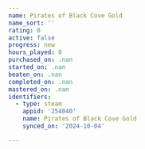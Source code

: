 ```yaml
---
name: Pirates of Black Cove Gold
name_sort: ''
rating: 0
active: false
progress: new
hours_played: 0
purchased_on: .nan
started_on: .nan
beaten_on: .nan
completed_on: .nan
mastered_on: .nan
identifiers:
  - type: steam
    appid: '254040'
    name: Pirates of Black Cove Gold
    synced_on: '2024-10-04'

---
```

